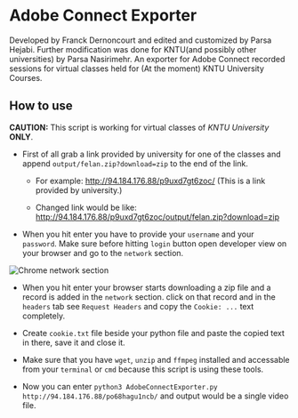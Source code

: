 # Adobe Connect Exporter

Developed by Franck Dernoncourt and edited and customized by Parsa Hejabi. Further modification was done for KNTU(and possibly other universities) by Parsa Nasirimehr.
An exporter for Adobe Connect recorded sessions for virtual classes held for (At the moment) KNTU University Courses.

## How to use

**CAUTION:** This script is working for virtual classes of *KNTU University* **ONLY**.

- First of all grab a link provided by university for one of the classes and append `output/felan.zip?download=zip` to the end of the link.

  - For example: <http://94.184.176.88/p9uxd7gt6zoc/> (This is a link provided by university.)

  - Changed link would be like:
  <http://94.184.176.88/p9uxd7gt6zoc/output/felan.zip?download=zip>

- When you hit enter you have to provide your `username` and your `password`. Make sure before hitting `login` button open developer view on your browser and go to the `network` section.

![Chrome network section](https://github.com/TheRogue76/AdobeConnectExporter/blob/master/images/Chrome.png)

- When you hit enter your browser starts downloading a zip file and a record is added in the `network` section. click on that record and in the `headers` tab see `Request Headers` and copy the ```Cookie: ...``` text completely.

- Create `cookie.txt` file beside your python file and paste the copied text in there, save it and close it.

- Make sure that you have `wget`, `unzip` and `ffmpeg` installed and accessable from your `terminal` or `cmd` because this script is using these tools.

- Now you can enter ```python3 AdobeConnectExporter.py http://94.184.176.88/po68hagu1ncb/``` and output would be a single video file.
